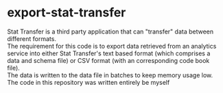 # export-stat-transfer

Stat Transfer is a third party application that can "transfer" data between different formats.  
The requirement for this code is to export data retrieved from an analytics service into either Stat Transfer's text based format (which comprises a data and schema file) or CSV format (with an corresponding code book file).  
The data is written to the data file in batches to keep memory usage low.  
The code in this repository was written entirely be myself  